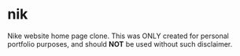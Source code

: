 # nik
Nike website home page clone. This was ONLY created for personal portfolio purposes, and should **NOT** be used without such disclaimer.

